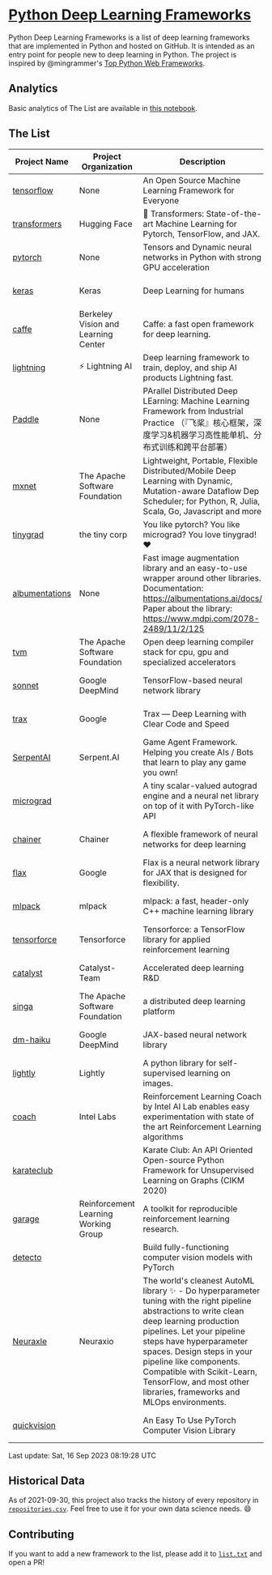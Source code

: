 # [Python Deep Learning Frameworks](https://www.github.com/shimst3r/python-deep-learning-frameworks)

Python Deep Learning Frameworks is a list of deep learning frameworks that are implemented in Python and hosted on GitHub. It is intended as an entry point for people new to deep learning in Python. The project is inspired by @mingrammer's [Top Python Web Frameworks](https://github.com/mingrammer/python-web-framework-stars).

## Analytics

Basic analytics of The List are available in [this notebook](./notebooks/development_over_time.ipynb).

## The List

| Project Name | Project Organization | Description | Stars | Forks | Open Issues | Last Commit |
| ------------ | -------------------- | ----------- | ----: | ----: | ----------: | ----------- |
| [tensorflow](https://tensorflow.org) | None | An Open Source Machine Learning Framework for Everyone | 177618 | 88919 | 2037 | 0 day(s) ago |
| [transformers](https://huggingface.co/transformers) | Hugging Face | 🤗 Transformers: State-of-the-art Machine Learning for Pytorch, TensorFlow, and JAX. | 111867 | 22220 | 772 | 0 day(s) ago |
| [pytorch](https://pytorch.org) | None | Tensors and Dynamic neural networks in Python with strong GPU acceleration | 70774 | 19467 | 12672 | 0 day(s) ago |
| [keras](http://keras.io/) | Keras | Deep Learning for humans | 59256 | 19402 | 376 | 0 day(s) ago |
| [caffe](http://caffe.berkeleyvision.org/) | Berkeley Vision and Learning Center | Caffe: a fast open framework for deep learning. | 33552 | 18977 | 1181 | 0 day(s) ago |
| [lightning](https://lightning.ai) | ⚡️ Lightning AI  | Deep learning framework to train, deploy, and ship AI products Lightning fast. | 24635 | 3021 | 707 | 0 day(s) ago |
| [Paddle](http://www.paddlepaddle.org/) | None | PArallel Distributed Deep LEarning: Machine Learning Framework from Industrial Practice （『飞桨』核心框架，深度学习&机器学习高性能单机、分布式训练和跨平台部署） | 20842 | 5315 | 2143 | 0 day(s) ago |
| [mxnet](https://mxnet.apache.org) | The Apache Software Foundation | Lightweight, Portable, Flexible Distributed/Mobile Deep Learning with Dynamic, Mutation-aware Dataflow Dep Scheduler; for Python, R, Julia, Scala, Go, Javascript and more | 20555 | 6883 | 2005 | 0 day(s) ago |
| [tinygrad](https://github.com/tinygrad/tinygrad) | the tiny corp | You like pytorch? You like micrograd? You love tinygrad! ❤️  | 19417 | 2483 | 106 | 0 day(s) ago |
| [albumentations](https://albumentations.ai) | None | Fast image augmentation library and an easy-to-use wrapper around other libraries. Documentation:  https://albumentations.ai/docs/ Paper about the library: https://www.mdpi.com/2078-2489/11/2/125 | 12545 | 1532 | 387 | 0 day(s) ago |
| [tvm](https://tvm.apache.org/) | The Apache Software Foundation | Open deep learning compiler stack for cpu, gpu and specialized accelerators | 10315 | 3187 | 756 | 0 day(s) ago |
| [sonnet](https://sonnet.dev/) | Google DeepMind | TensorFlow-based neural network library | 9604 | 1360 | 36 | 0 day(s) ago |
| [trax](https://github.com/google/trax) | Google | Trax — Deep Learning with Clear Code and Speed | 7719 | 807 | 116 | 1 day(s) ago |
| [SerpentAI](http://serpent.ai) | Serpent.AI | Game Agent Framework. Helping you create AIs / Bots that learn to play any game you own! | 6566 | 785 | 2 | 1 day(s) ago |
| [micrograd](https://github.com/karpathy/micrograd) |  | A tiny scalar-valued autograd engine and a neural net library on top of it with PyTorch-like API | 6156 | 756 | 28 | 0 day(s) ago |
| [chainer](https://chainer.org) | Chainer | A flexible framework of neural networks for deep learning | 5823 | 1402 | 12 | 1 day(s) ago |
| [flax](https://flax.readthedocs.io) | Google | Flax is a neural network library for JAX that is designed for flexibility. | 4685 | 536 | 177 | 1 day(s) ago |
| [mlpack](https://www.mlpack.org/) | mlpack | mlpack: a fast, header-only C++ machine learning library | 4524 | 1523 | 28 | 0 day(s) ago |
| [tensorforce](https://github.com/tensorforce/tensorforce) | Tensorforce | Tensorforce: a TensorFlow library for applied reinforcement learning | 3246 | 546 | 35 | 1 day(s) ago |
| [catalyst](https://catalyst-team.com) | Catalyst-Team | Accelerated deep learning R&D | 3168 | 397 | 4 | 4 day(s) ago |
| [singa](https://github.com/apache/singa) | The Apache Software Foundation | a distributed deep learning platform | 2933 | 1047 | 51 | 3 day(s) ago |
| [dm-haiku](https://dm-haiku.readthedocs.io) | Google DeepMind | JAX-based neural network library | 2599 | 219 | 84 | 1 day(s) ago |
| [lightly](https://docs.lightly.ai/self-supervised-learning/) | Lightly | A python library for self-supervised learning on images. | 2487 | 214 | 96 | 1 day(s) ago |
| [coach](https://intellabs.github.io/coach/) | Intel Labs | Reinforcement Learning Coach by Intel AI Lab enables easy experimentation with state of the art Reinforcement Learning algorithms | 2266 | 456 | 90 | 3 day(s) ago |
| [karateclub](https://karateclub.readthedocs.io) |  | Karate Club: An API Oriented Open-source Python Framework for Unsupervised Learning on Graphs (CIKM 2020) | 1972 | 231 | 7 | 3 day(s) ago |
| [garage](https://github.com/rlworkgroup/garage) | Reinforcement Learning Working Group | A toolkit for reproducible reinforcement learning research. | 1727 | 297 | 232 | 3 day(s) ago |
| [detecto](https://detecto.readthedocs.io/) |  | Build fully-functioning computer vision models with PyTorch | 599 | 109 | 45 | 15 day(s) ago |
| [Neuraxle](https://www.neuraxle.org/) | Neuraxio | The world's cleanest AutoML library ✨ - Do hyperparameter tuning with the right pipeline abstractions to write clean deep learning production pipelines. Let your pipeline steps have hyperparameter spaces. Design steps in your pipeline like components. Compatible with Scikit-Learn, TensorFlow, and most other libraries, frameworks and MLOps environments. | 581 | 60 | 30 | 3 day(s) ago |
| [quickvision](https://github.com/oke-aditya/quickvision) |  | An Easy To Use PyTorch Computer Vision Library | 50 | 4 | 20 | 122 day(s) ago |

Last update: Sat, 16 Sep 2023 08:19:28 UTC

## Historical Data

As of 2021-09-30, this project also tracks the history of every repository in [`repositories.csv`](./repositories.csv). Feel free to use it for your own data science needs. :smile:

## Contributing

If you want to add a new framework to the list, please add it to [`list.txt`](./python-deep-learning-frameworks/list.txt) and open a PR!